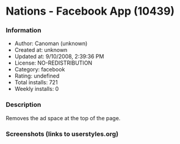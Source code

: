 # Nations - Facebook App (10439)

### Information
- Author: Canoman (unknown)
- Created at: unknown
- Updated at: 9/10/2008, 2:39:36 PM
- License: NO-REDISTRIBUTION
- Category: facebook
- Rating: undefined
- Total installs: 721
- Weekly installs: 0


### Description
Removes the ad space at the top of the page.


### Screenshots (links to userstyles.org)



